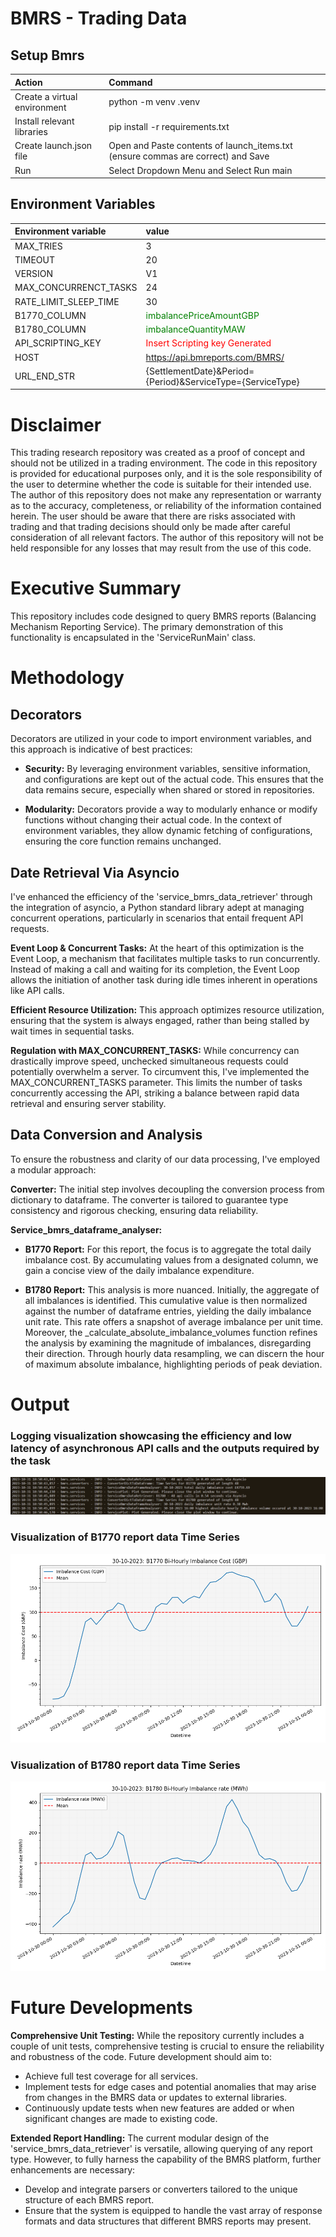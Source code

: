 
 
# **BMRS** - Trading Data

## Setup Bmrs

|Action|Command
| :-| :-
|Create a virtual environment| python -m venv .venv
|Install relevant libraries | pip install -r requirements.txt|
|Create launch.json file| Open and Paste contents of launch_items.txt (ensure commas are correct) and Save|
|Run|Select Dropdown Menu and Select Run main|

## Environment Variables

|Environment variable|value|
| :-| :-
|MAX_TRIES | 3
|TIMEOUT | 20
|VERSION | V1
|MAX_CONCURRENCT_TASKS| 24
|RATE_LIMIT_SLEEP_TIME| 30 
|B1770_COLUMN|  <span style="color:green">imbalancePriceAmountGBP
|B1780_COLUMN|  <span style="color:green">imbalanceQuantityMAW
|API_SCRIPTING_KEY | <span style="color:red">Insert Scripting key Generated</span>
|HOST| https://api.bmreports.com/BMRS/
|URL_END_STR| {SettlementDate}&Period={Period}&ServiceType={ServiceType}

# Disclaimer

This trading research repository was created as a proof of concept and should not be utilized in a trading environment. The code in this repository is provided for educational purposes only, and it is the sole responsibility of the user to determine whether the code is suitable for their intended use. The author of this repository does not make any representation or warranty as to the accuracy, completeness, or reliability of the information contained herein. The user should be aware that there are risks associated with trading and that trading decisions should only be made after careful consideration of all relevant factors. The author of this repository will not be held responsible for any losses that may result from the use of this code.


# Executive Summary

This repository includes code designed to query BMRS reports (Balancing Mechanism Reporting Service). The primary demonstration of this functionality is encapsulated in the 'ServiceRunMain' class.

# Methodology

## Decorators

Decorators are utilized in your code to import environment variables, and this approach is indicative of best practices:

- **Security:** By leveraging environment variables, sensitive information, and configurations are kept out of the actual code. This ensures that the data remains secure, especially when shared or stored in repositories.

- **Modularity:** Decorators provide a way to modularly enhance or modify functions without changing their actual code. In the context of environment variables, they allow dynamic fetching of configurations, ensuring the core function remains unchanged.

## Date Retrieval Via Asyncio

I've enhanced the efficiency of the 'service_bmrs_data_retriever' through the integration of asyncio, a Python standard library adept at managing concurrent operations, particularly in scenarios that entail frequent API requests.

**Event Loop & Concurrent Tasks:** At the heart of this optimization is the Event Loop, a mechanism that facilitates multiple tasks to run concurrently. Instead of making a call and waiting for its completion, the Event Loop allows the initiation of another task during idle times inherent in operations like API calls.

**Efficient Resource Utilization:** This approach optimizes resource utilization, ensuring that the system is always engaged, rather than being stalled by wait times in sequential tasks.

**Regulation with MAX_CONCURRENT_TASKS:** While concurrency can drastically improve speed, unchecked simultaneous requests could potentially overwhelm a server. To circumvent this, I've implemented the MAX_CONCURRENT_TASKS parameter. This limits the number of tasks concurrently accessing the API, striking a balance between rapid data retrieval and ensuring server stability.

## Data Conversion and Analysis

To ensure the robustness and clarity of our data processing, I've employed a modular approach:

**Converter:** The initial step involves decoupling the conversion process from dictionary to dataframe. The converter is tailored to guarantee type consistency and rigorous checking, ensuring data reliability.

**Service_bmrs_dataframe_analyser:**

- **B1770 Report:** For this report, the focus is to aggregate the total daily imbalance cost. By accumulating values from a designated column, we gain a concise view of the daily imbalance expenditure.

- **B1780 Report:** This analysis is more nuanced. Initially, the aggregate of all imbalances is identified. This cumulative value is then normalized against the number of dataframe entries, yielding the daily imbalance unit rate. This rate offers a snapshot of average imbalance per unit time. Moreover, the _calculate_absolute_imbalance_volumes function refines the analysis by examining the magnitude of imbalances, disregarding their direction. Through hourly data resampling, we can discern the hour of maximum absolute imbalance, highlighting periods of peak deviation.


# Output

### Logging visualization showcasing the efficiency and low latency of asynchronous API calls and the outputs required by the task
![logs](output_images/smartest_logging.png)

### Visualization of B1770 report data Time Series
![b1770](output_images/smartest_b1770_plot.png)

### Visualization of B1780 report data Time Series
![b1780](output_images/smartest_b1780_plot.png)


# Future Developments
**Comprehensive Unit Testing:**
While the repository currently includes a couple of unit tests, comprehensive testing is crucial to ensure the reliability and robustness of the code. Future development should aim to:

- Achieve full test coverage for all services.
- Implement tests for edge cases and potential anomalies that may arise from changes in the BMRS data or updates to external libraries.
- Continuously update tests when new features are added or when significant changes are made to existing code.

**Extended Report Handling:** 
The current modular design of the 'service_bmrs_data_retriever' is versatile, allowing querying of any report type. However, to fully harness the capability of the BMRS platform, further enhancements are necessary:

- Develop and integrate parsers or converters tailored to the unique structure of each BMRS report.
- Ensure that the system is equipped to handle the vast array of response formats and data structures that different BMRS reports may present.